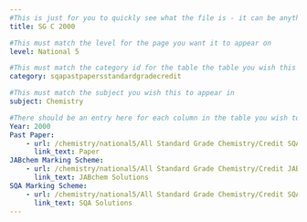 ```yaml
---
#This is just for you to quickly see what the file is - it can be anything you want
title: SG C 2000

#This must match the level for the page you want it to appear on
level: National 5

#This must match the category id for the table the table you wish this to appear in
category: sqapastpapersstandardgradecredit

#This must match the subject you wish this to appear in
subject: Chemistry

#There should be an entry here for each column in the table you wish to populate:
Year: 2000
Past Paper:
    - url: /chemistry/national5/All Standard Grade Chemistry/Credit SQA PP/Credit SQA PP 2000.pdf
      link_text: Paper
JABchem Marking Scheme:
    - url: /chemistry/national5/All Standard Grade Chemistry/Credit JABchem Msch/2000creditMSch.pdf
      link_text: JABchem Solutions
SQA Marking Scheme:
    - url: /chemistry/national5/All Standard Grade Chemistry/Credit SQA Msch/Credit SQA Msch 2000.pdf
      link_text: SQA Solutions
---
```


